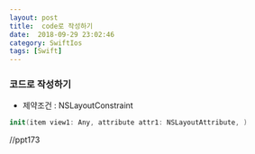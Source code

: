 ```yaml
---
layout: post
title:  code로 작성하기
date:  2018-09-29 23:02:46
category: SwiftIos
tags: [Swift]
---
```



### 코드로 작성하기

- 제약조건 : NSLayoutConstraint

```swift
init(item view1: Any, attribute attr1: NSLayoutAttribute, )
```

//ppt173
